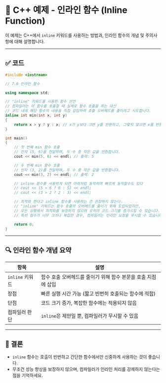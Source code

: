 # 📘 C++ 예제 - 인라인 함수 (Inline Function)

이 예제는 C++에서 `inline` 키워드를 사용하는 방법과, 인라인 함수의 개념 및 주의사항에 대해 설명합니다.

---

## ✅ 코드

```cpp
#include <iostream>

// 7.6 인라인 함수

using namespace std;

// "inline" 키워드를 사용한 함수 선언
// 컴파일러는 이 함수를 호출할 때 실제로 함수 호출을 하는 대신
// 코드 내에 해당 함수의 내용을 직접 삽입하여 호출 오버헤드를 줄이려고 시도합니다.
inline int min(int x, int y)
{
    return x > y ? y : x; // x가 y보다 크면 y를 반환하고, 그렇지 않으면 x를 반환합니다.
}

int main()
{
    // 첫 번째 min 함수 호출
    // 인자 (5, 6)을 전달하며, 두 수 중 작은 값을 반환합니다.
    cout << min(5, 6) << endl; // 출력: 5

    // 두 번째 min 함수 호출
    // 인자 (3, 2)를 전달하며, 두 수 중 작은 값을 반환합니다.
    cout << min(3, 2) << endl; // 출력: 2

    // inline 함수를 사용하게 되면 아래처럼 동작하며 빠르게 동작할수도 있다
    // cout << (5 > 6 ? 6 : 5) << endl; 
    // cout << (3 > 2 ? 2 : 3) << endl; 

    // 최적화 한다고 inline 함수를 사용하는 건 권장하지 않는다.
    // "inline" 키워드는 함수 호출의 오버헤드를 줄이기 위해 도입되었지만,
    // 모든 상황에서 최적화를 보장하지 않으며 오히려 코드 크기를 증가시킬 수 있습니다.
    // 특히 함수가 너무 크거나 복잡한 경우, 컴파일러는 인라인 요청을 무시할 수 있습니다.

    return 0;
}
```

---

## 🔍 인라인 함수 개념 요약

| 항목 | 설명 |
|------|------|
| `inline` 키워드 | 함수 호출 오버헤드를 줄이기 위해 함수 본문을 호출 지점에 삽입 |
| 장점 | 빠른 실행 시간 가능 (짧고 빈번히 호출되는 함수에 적합) |
| 단점 | 코드 크기 증가, 복잡한 함수에는 적용되지 않음 |
| 컴파일러 판단 | `inline`은 제안일 뿐, 컴파일러가 무시할 수 있음 |

---

## 📌 결론

- `inline` 함수는 호출이 빈번하고 간단한 함수에서만 신중하게 사용하는 것이 좋습니다.
- 무조건 성능 향상을 보장하지 않으며, 컴파일러가 인라인 처리를 강제하지 않는다는 점을 기억하세요.
